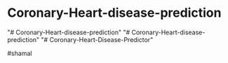 # Coronary-Heart-disease-prediction
"# Coronary-Heart-disease-prediction" 
"# Coronary-Heart-disease-prediction" 
"# Coronary-Heart-Disease-Predictor" 


#shamal